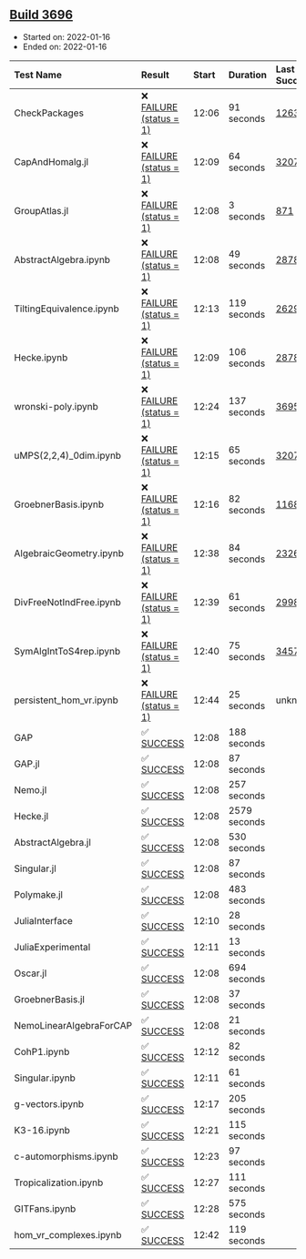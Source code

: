 ## [Build 3696](https://oscarci.mathematik.uni-kl.de/job/oscar-stable/3696/)

* Started on: 2022-01-16
* Ended on: 2022-01-16

| Test Name    | Result | Start | Duration | Last Success | First Failure |
|:-------------|:-------|:------|:---------|:-------------|:--------------|
| CheckPackages | ❌ [FAILURE (status = 1)](https://oscarci.mathematik.uni-kl.de/job/oscar-stable/3696/artifact/logs/build-3696/CheckPackages.log) | 12:06 | 91 seconds | [1263](https://oscarci.mathematik.uni-kl.de/job/oscar-stable/1263/) | [1264](https://oscarci.mathematik.uni-kl.de/job/oscar-stable/1264/) |
| CapAndHomalg.jl | ❌ [FAILURE (status = 1)](https://oscarci.mathematik.uni-kl.de/job/oscar-stable/3696/artifact/logs/build-3696/CapAndHomalg.jl.log) | 12:09 | 64 seconds | [3207](https://oscarci.mathematik.uni-kl.de/job/oscar-stable/3207/) | [3208](https://oscarci.mathematik.uni-kl.de/job/oscar-stable/3208/) |
| GroupAtlas.jl | ❌ [FAILURE (status = 1)](https://oscarci.mathematik.uni-kl.de/job/oscar-stable/3696/artifact/logs/build-3696/GroupAtlas.jl.log) | 12:08 | 3 seconds | [871](https://oscarci.mathematik.uni-kl.de/job/oscar-stable/871/) | [872](https://oscarci.mathematik.uni-kl.de/job/oscar-stable/872/) |
| AbstractAlgebra.ipynb | ❌ [FAILURE (status = 1)](https://oscarci.mathematik.uni-kl.de/job/oscar-stable/3696/artifact/logs/build-3696/AbstractAlgebra.ipynb.log) | 12:08 | 49 seconds | [2878](https://oscarci.mathematik.uni-kl.de/job/oscar-stable/2878/) | [2879](https://oscarci.mathematik.uni-kl.de/job/oscar-stable/2879/) |
| TiltingEquivalence.ipynb | ❌ [FAILURE (status = 1)](https://oscarci.mathematik.uni-kl.de/job/oscar-stable/3696/artifact/logs/build-3696/TiltingEquivalence.ipynb.log) | 12:13 | 119 seconds | [2629](https://oscarci.mathematik.uni-kl.de/job/oscar-stable/2629/) | [2630](https://oscarci.mathematik.uni-kl.de/job/oscar-stable/2630/) |
| Hecke.ipynb | ❌ [FAILURE (status = 1)](https://oscarci.mathematik.uni-kl.de/job/oscar-stable/3696/artifact/logs/build-3696/Hecke.ipynb.log) | 12:09 | 106 seconds | [2878](https://oscarci.mathematik.uni-kl.de/job/oscar-stable/2878/) | [2879](https://oscarci.mathematik.uni-kl.de/job/oscar-stable/2879/) |
| wronski-poly.ipynb | ❌ [FAILURE (status = 1)](https://oscarci.mathematik.uni-kl.de/job/oscar-stable/3696/artifact/logs/build-3696/wronski-poly.ipynb.log) | 12:24 | 137 seconds | [3695](https://oscarci.mathematik.uni-kl.de/job/oscar-stable/3695/) | [3696](https://oscarci.mathematik.uni-kl.de/job/oscar-stable/3696/) |
| uMPS(2,2,4)_0dim.ipynb | ❌ [FAILURE (status = 1)](https://oscarci.mathematik.uni-kl.de/job/oscar-stable/3696/artifact/logs/build-3696/uMPS-2-2-4-_0dim.ipynb.log) | 12:15 | 65 seconds | [3207](https://oscarci.mathematik.uni-kl.de/job/oscar-stable/3207/) | [3208](https://oscarci.mathematik.uni-kl.de/job/oscar-stable/3208/) |
| GroebnerBasis.ipynb | ❌ [FAILURE (status = 1)](https://oscarci.mathematik.uni-kl.de/job/oscar-stable/3696/artifact/logs/build-3696/GroebnerBasis.ipynb.log) | 12:16 | 82 seconds | [1168](https://oscarci.mathematik.uni-kl.de/job/oscar-stable/1168/) | [1169](https://oscarci.mathematik.uni-kl.de/job/oscar-stable/1169/) |
| AlgebraicGeometry.ipynb | ❌ [FAILURE (status = 1)](https://oscarci.mathematik.uni-kl.de/job/oscar-stable/3696/artifact/logs/build-3696/AlgebraicGeometry.ipynb.log) | 12:38 | 84 seconds | [2326](https://oscarci.mathematik.uni-kl.de/job/oscar-stable/2326/) | [2327](https://oscarci.mathematik.uni-kl.de/job/oscar-stable/2327/) |
| DivFreeNotIndFree.ipynb | ❌ [FAILURE (status = 1)](https://oscarci.mathematik.uni-kl.de/job/oscar-stable/3696/artifact/logs/build-3696/DivFreeNotIndFree.ipynb.log) | 12:39 | 61 seconds | [2998](https://oscarci.mathematik.uni-kl.de/job/oscar-stable/2998/) | [2999](https://oscarci.mathematik.uni-kl.de/job/oscar-stable/2999/) |
| SymAlgIntToS4rep.ipynb | ❌ [FAILURE (status = 1)](https://oscarci.mathematik.uni-kl.de/job/oscar-stable/3696/artifact/logs/build-3696/SymAlgIntToS4rep.ipynb.log) | 12:40 | 75 seconds | [3457](https://oscarci.mathematik.uni-kl.de/job/oscar-stable/3457/) | [3458](https://oscarci.mathematik.uni-kl.de/job/oscar-stable/3458/) |
| persistent_hom_vr.ipynb | ❌ [FAILURE (status = 1)](https://oscarci.mathematik.uni-kl.de/job/oscar-stable/3696/artifact/logs/build-3696/persistent_hom_vr.ipynb.log) | 12:44 | 25 seconds | unknown | unknown |
| GAP | ✅ [SUCCESS](https://oscarci.mathematik.uni-kl.de/job/oscar-stable/3696/artifact/logs/build-3696/GAP.log) | 12:08 | 188 seconds |  |  |
| GAP.jl | ✅ [SUCCESS](https://oscarci.mathematik.uni-kl.de/job/oscar-stable/3696/artifact/logs/build-3696/GAP.jl.log) | 12:08 | 87 seconds |  |  |
| Nemo.jl | ✅ [SUCCESS](https://oscarci.mathematik.uni-kl.de/job/oscar-stable/3696/artifact/logs/build-3696/Nemo.jl.log) | 12:08 | 257 seconds |  |  |
| Hecke.jl | ✅ [SUCCESS](https://oscarci.mathematik.uni-kl.de/job/oscar-stable/3696/artifact/logs/build-3696/Hecke.jl.log) | 12:08 | 2579 seconds |  |  |
| AbstractAlgebra.jl | ✅ [SUCCESS](https://oscarci.mathematik.uni-kl.de/job/oscar-stable/3696/artifact/logs/build-3696/AbstractAlgebra.jl.log) | 12:08 | 530 seconds |  |  |
| Singular.jl | ✅ [SUCCESS](https://oscarci.mathematik.uni-kl.de/job/oscar-stable/3696/artifact/logs/build-3696/Singular.jl.log) | 12:08 | 87 seconds |  |  |
| Polymake.jl | ✅ [SUCCESS](https://oscarci.mathematik.uni-kl.de/job/oscar-stable/3696/artifact/logs/build-3696/Polymake.jl.log) | 12:08 | 483 seconds |  |  |
| JuliaInterface | ✅ [SUCCESS](https://oscarci.mathematik.uni-kl.de/job/oscar-stable/3696/artifact/logs/build-3696/JuliaInterface.log) | 12:10 | 28 seconds |  |  |
| JuliaExperimental | ✅ [SUCCESS](https://oscarci.mathematik.uni-kl.de/job/oscar-stable/3696/artifact/logs/build-3696/JuliaExperimental.log) | 12:11 | 13 seconds |  |  |
| Oscar.jl | ✅ [SUCCESS](https://oscarci.mathematik.uni-kl.de/job/oscar-stable/3696/artifact/logs/build-3696/Oscar.jl.log) | 12:08 | 694 seconds |  |  |
| GroebnerBasis.jl | ✅ [SUCCESS](https://oscarci.mathematik.uni-kl.de/job/oscar-stable/3696/artifact/logs/build-3696/GroebnerBasis.jl.log) | 12:08 | 37 seconds |  |  |
| NemoLinearAlgebraForCAP | ✅ [SUCCESS](https://oscarci.mathematik.uni-kl.de/job/oscar-stable/3696/artifact/logs/build-3696/NemoLinearAlgebraForCAP.log) | 12:08 | 21 seconds |  |  |
| CohP1.ipynb | ✅ [SUCCESS](https://oscarci.mathematik.uni-kl.de/job/oscar-stable/3696/artifact/logs/build-3696/CohP1.ipynb.log) | 12:12 | 82 seconds |  |  |
| Singular.ipynb | ✅ [SUCCESS](https://oscarci.mathematik.uni-kl.de/job/oscar-stable/3696/artifact/logs/build-3696/Singular.ipynb.log) | 12:11 | 61 seconds |  |  |
| g-vectors.ipynb | ✅ [SUCCESS](https://oscarci.mathematik.uni-kl.de/job/oscar-stable/3696/artifact/logs/build-3696/g-vectors.ipynb.log) | 12:17 | 205 seconds |  |  |
| K3-16.ipynb | ✅ [SUCCESS](https://oscarci.mathematik.uni-kl.de/job/oscar-stable/3696/artifact/logs/build-3696/K3-16.ipynb.log) | 12:21 | 115 seconds |  |  |
| c-automorphisms.ipynb | ✅ [SUCCESS](https://oscarci.mathematik.uni-kl.de/job/oscar-stable/3696/artifact/logs/build-3696/c-automorphisms.ipynb.log) | 12:23 | 97 seconds |  |  |
| Tropicalization.ipynb | ✅ [SUCCESS](https://oscarci.mathematik.uni-kl.de/job/oscar-stable/3696/artifact/logs/build-3696/Tropicalization.ipynb.log) | 12:27 | 111 seconds |  |  |
| GITFans.ipynb | ✅ [SUCCESS](https://oscarci.mathematik.uni-kl.de/job/oscar-stable/3696/artifact/logs/build-3696/GITFans.ipynb.log) | 12:28 | 575 seconds |  |  |
| hom_vr_complexes.ipynb | ✅ [SUCCESS](https://oscarci.mathematik.uni-kl.de/job/oscar-stable/3696/artifact/logs/build-3696/hom_vr_complexes.ipynb.log) | 12:42 | 119 seconds |  |  |
